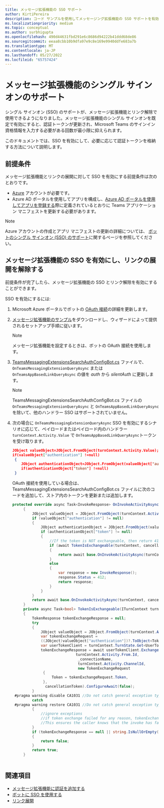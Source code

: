 ```yaml
---
title: メッセージ拡張機能の SSO サポート
author: KirtiPereira
description: コード サンプルを使用してメッセージング拡張機能の SSO サポートを有効にする方法について説明します。
ms.localizationpriority: medium
ms.topic: conceptual
ms.author: surbhigupta
ms.openlocfilehash: 490d44631fbd291e6c8686d94222b41ddd68de86
ms.sourcegitcommit: eeaa8cbb10b9dfa97e9c8e169e9940ddfe683a7b
ms.translationtype: MT
ms.contentlocale: ja-JP
ms.lasthandoff: 05/27/2022
ms.locfileid: "65757424"
---
```

# <a name="single-sign-on-support-for-message-extensions"></a>メッセージ拡張機能のシングル サインオンのサポート

シングル サインオン (SSO) のサポートが、メッセージ拡張機能とリンク解除で使用できるようになりました。メッセージ拡張機能のシングル サインオンを既定で有効にすると、認証トークンが更新され、Microsoft Teams のサインイン資格情報を入力する必要がある回数が最小限に抑えられます。

このドキュメントでは、SSO を有効にして、必要に応じて認証トークンを格納する方法について説明します。

## <a name="prerequisites"></a>前提条件

メッセージ拡張機能とリンクの展開に対して SSO を有効にする前提条件は次のとおりです。

* [Azure](https://azure.microsoft.com/free/) アカウントが必要です。
* Azure AD ポータルを使用してアプリを構成し、[Azure AD ポータルを使用してアプリを登録する](../../bots/how-to/authentication/auth-aad-sso-bots.md#register-your-app-through-the-azure-ad-portal)際に定義されているとおりに Teams アプリケーション マニフェストを更新する必要があります。

> [!NOTE]
> Azure アカウントの作成とアプリ マニフェストの更新の詳細については、 [ボットのシングル サインオン (SSO) のサポート](../../bots/how-to/authentication/auth-aad-sso-bots.md)に関するページを参照してください。

## <a name="enable-sso-for-message-extensions-and-link-unfurling"></a>メッセージ拡張機能の SSO を有効にし、リンクの展開を解除する

前提条件が完了したら、メッセージ拡張機能の SSO とリンク解除を有効にすることができます。

SSO を有効にするには:

1. Microsoft Azure ポータルでボットの [OAuth 接続](../../bots/how-to/authentication/auth-aad-sso-bots.md#update-the-azure-portal-with-the-oauth-connection)の詳細を更新します。
2. [メッセージ拡張機能のサンプル](https://github.com/microsoft/BotBuilder-Samples/tree/main/samples/csharp_dotnetcore/52.teams-messaging-extensions-search-auth-config)をダウンロードし、ウィザードによって提供されるセットアップ手順に従います。
   > [!NOTE]
   > メッセージ拡張機能を設定するときは、ボットの OAuth 接続を使用します。
3. [TeamsMessagingExtensionsSearchAuthConfigBot.cs](https://github.com/microsoft/BotBuilder-Samples/tree/main/samples/csharp_dotnetcore/52.teams-messaging-extensions-search-auth-config/Bots/TeamsMessagingExtensionsSearchAuthConfigBot.cs) ファイルで、`OnTeamsMessagingExtensionQueryAsync` または `OnTeamsAppBasedLinkQueryAsync` の値を *auth* から *silentAuth* に更新します。  

    > [!NOTE]
    > TeamsMessagingExtensionsSearchAuthConfigBot.cs ファイルの `OnTeamsMessagingExtensionQueryAsync` と `OnTeamsAppBasedLinkQueryAsync` を除いて、他のハンドラー SSO はサポートされていません。

4. 次の場合に `OnTeamsMessagingExtensionQueryAsync` SSO を有効にするシナリオに応じて、ペイロードまたはペイロード内のハンドラー `turnContext.Activity.Value` で `OnTeamsAppBasedLinkQueryAsync`トークンを受け取ります。

    ```json
    JObject valueObject=JObject.FromObject(turnContext.Activity.Value);
    if(valueObject["authentication"] !=null)
     {
        JObject authenticationObject=JObject.FromObject(valueObject["authentication"]);
        if(authenticationObject["token"] !=null)
     }
    
     ```
  
    OAuth 接続を使用している場合は、TeamsMessagingExtensionsSearchAuthConfigBot.cs ファイルに次のコードを追加して、ストア内のトークンを更新または追加します。

   ```C#
   protected override async Task<InvokeResponse> OnInvokeActivityAsync(ITurnContext<IInvokeActivity> turnContext, CancellationToken cancellationToken)
        {
            JObject valueObject = JObject.FromObject(turnContext.Activity.Value);
            if (valueObject["authentication"] != null)
            {
                JObject authenticationObject = JObject.FromObject(valueObject["authentication"]);
                if (authenticationObject["token"] != null)
                {
                    //If the token is NOT exchangeable, then return 412 to require user consent
                    if (await TokenIsExchangeable(turnContext, cancellationToken))
                    {
                        return await base.OnInvokeActivityAsync(turnContext, cancellationToken).ConfigureAwait(false);
                    }
                    else
                    {
                        var response = new InvokeResponse();
                        response.Status = 412;
                        return response;
                    }
                }
            }
            return await base.OnInvokeActivityAsync(turnContext, cancellationToken).ConfigureAwait(false);
        }
        private async Task<bool> TokenIsExchangeable(ITurnContext turnContext, CancellationToken cancellationToken)
        {
            TokenResponse tokenExchangeResponse = null;
            try
            {
                JObject valueObject = JObject.FromObject(turnContext.Activity.Value);
                var tokenExchangeRequest =
                ((JObject)valueObject["authentication"])?.ToObject<TokenExchangeInvokeRequest>();
                var userTokenClient = turnContext.TurnState.Get<UserTokenClient>();
                tokenExchangeResponse = await userTokenClient.ExchangeTokenAsync(
                                turnContext.Activity.From.Id,
                                 _connectionName,
                                 turnContext.Activity.ChannelId,
                                 new TokenExchangeRequest
                 {
                     Token = tokenExchangeRequest.Token,
                 },
                  cancellationToken).ConfigureAwait(false);
            }
    #pragma warning disable CA1031 //Do not catch general exception types (ignoring, see comment below)
            catch
    #pragma warning restore CA1031 //Do not catch general exception types
            {
                //ignore exceptions
                //if token exchange failed for any reason, tokenExchangeResponse above remains null, and a failure invoke response is sent to the caller.
                //This ensures the caller knows that the invoke has failed.
            }
            if (tokenExchangeResponse == null || string.IsNullOrEmpty(tokenExchangeResponse.Token))
            {
                return false;
            }
            return true;
        }
    
    ```

## <a name="see-also"></a>関連項目

* [メッセージ拡張機能に認証を追加する](add-authentication.md)
* [ボットに SSO を使用する](../../bots/how-to/authentication/auth-aad-sso-bots.md)
* [リンク展開](link-unfurling.md)
